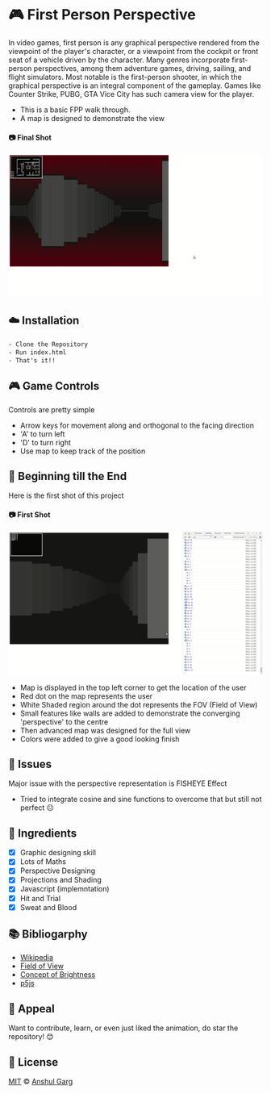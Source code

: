 # :video_game: First Person Perspective

In video games, first person is any graphical perspective rendered from the viewpoint of the player's character, or a viewpoint from the cockpit or front seat of a vehicle driven by the character. Many genres incorporate first-person perspectives, among them adventure games, driving, sailing, and flight simulators. Most notable is the first-person shooter, in which the graphical perspective is an integral component of the gameplay.
Games like Counter Strike, PUBG, GTA Vice City has such camera view for the player.

- This is a basic FPP walk through.
- A map is designed to demonstrate the view

#### :camera: Final Shot

![GIF](https://github.com/garganshul108/first-person-perspective/blob/master/gif-and-screencasts/FPP_second_shot.gif)

## :cloud: Installation

```shell
- Clone the Repository
- Run index.html
- That's it!!
```

## :video_game: Game Controls

Controls are pretty simple

- Arrow keys for movement along and orthogonal to the facing direction
- 'A' to turn left
- 'D' to turn right
- Use map to keep track of the position

## :beginner: Beginning till the End

Here is the first shot of this project

#### :camera: First Shot

![GIF](https://github.com/garganshul108/first-person-perspective/blob/master/gif-and-screencasts/FPP_First_SHOT.gif)

- Map is displayed in the top left corner to get the location of the user
- Red dot on the map represents the user
- White Shaded region around the dot represents the FOV (Field of View)
- Small features like walls are added to demonstrate the converging 'perspective' to the centre
- Then advanced map was designed for the full view
- Colors were added to give a good looking finish

## :hammer: Issues

Major issue with the perspective representation is FISHEYE Effect

- Tried to integrate cosine and sine functions to overcome that but still not perfect :neutral_face:

## :pushpin: Ingredients

- [x] Graphic designing skill
- [x] Lots of Maths
- [x] Perspective Designing
- [x] Projections and Shading
- [x] Javascript (implemntation)
- [x] Hit and Trial
- [x] Sweat and Blood

## :books: Bibliogarphy

- [Wikipedia](<https://en.wikipedia.org/wiki/First-person_(gaming)>)
- [Field of View](https://whatis.techtarget.com/definition/field-of-view-FOV)
- [Concept of Brightness](http://www.astronomy.ohio-state.edu/~pogge/Ast162/Unit1/bright.html)
- [p5js](https://p5js.org/reference/)

## :star2: Appeal

Want to contribute, learn, or even just liked the animation, do star the repository! :blush:

## :scroll: License

[MIT](https://github.com/garganshul108/first-person-perspective/blob/master/LICENSE) © [Anshul Garg](https://github.com/garganshul108)
